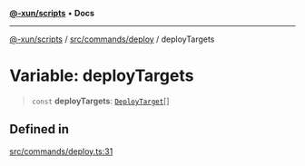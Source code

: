 [**@-xun/scripts**](../../../../README.md) • **Docs**

***

[@-xun/scripts](../../../../README.md) / [src/commands/deploy](../README.md) / deployTargets

# Variable: deployTargets

> `const` **deployTargets**: [`DeployTarget`](../enumerations/DeployTarget.md)[]

## Defined in

[src/commands/deploy.ts:31](https://github.com/Xunnamius/xscripts/blob/326b67f320920677552b3ade3981268ca8a3447c/src/commands/deploy.ts#L31)
